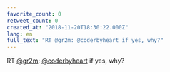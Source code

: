 ```yaml
---
favorite_count: 0
retweet_count: 0
created_at: "2018-11-20T18:30:22.000Z"
lang: en
full_text: "RT @gr2m: @coderbyheart if yes, why?"
---
```


RT [@gr2m](https://twitter.com/gr2m):
[@coderbyheart](https://twitter.com/coderbyheart) if yes, why?
